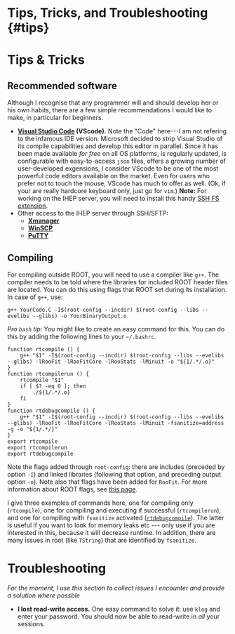 # Tips, Tricks, and Troubleshooting {#tips}

# Tips & Tricks

## Recommended software
Although I recognise that any programmer will and should develop her or his own habits, there are a few simple recommendations I would like to make, in particular for beginners.

- **[Visual Studio Code](https://code.visualstudio.com) (VScode).** Note the "Code" here---I am not refering to the infamous IDE version. Microsoft decided to strip Visual Studio of its compile capabilities and develop this editor in parallel. Since it has been made available *for free* on all OS platforms, is regularly updated, is configurable with easy-to-access `json` files, offers a growing number of user-developed exgensions, I consider VScode to be one of the most powerful code editors available on the market. Even for users who prefer not to touch the mouse, VScode has much to offer as well. (Ok, if your are really hardcore keyboard only, just go for `vim`.) **Note:** For working on the IHEP server, you will need to install this handy [SSH FS extension](https://marketplace.visualstudio.com/items?itemName=Kelvin.vscode-sshfs).
- Other access to the IHEP server through SSH/SFTP:
	- **[Xmanager](https://www.netsarang.com/products/xmg_overview.html)**
	- **[WinSCP](https://winscp.net/eng/index.php)**
	- **[PuTTY](https://www.putty.org/)**

## Compiling
For compiling outside ROOT, you will need to use a compiler like `g++`. The compiler needs to be told where the libraries for included ROOT header files are located. You can do this using flags that ROOT set during its installation. In case of `g++`, use:

	g++ YourCode.C -I$(root-config --incdir) $(root-config --libs --evelibs --glibs) -o YourBinaryOutput.o

*Pro `bash` tip:* You might like to create an easy command for this. You can do this by adding the following lines to your `~/.bashrc`.

	function rtcompile () {
		g++ "$1" -I$(root-config --incdir) $(root-config --libs --evelibs --glibs) -lRooFit -lRooFitCore -lRooStats -lMinuit -o "${1/.*/.o}"
	}
	function rtcompilerun () {
		rtcompile "$1"
		if [ $? -eq 0 ]; then
			./${1/.*/.o}
		fi
	}
	function rtdebugcompile () {
		g++ "$1" -I$(root-config --incdir) $(root-config --libs --evelibs --glibs) -lRooFit -lRooFitCore -lRooStats -lMinuit -fsanitize=address -g -o "${1/.*/}"
	}
	export rtcompile
	export rtcompilerun
	export rtdebugcompile

Note the flags added through `root-config`: there are includes (preceded by option `-I`) and linked libraries (following that option, and preceding output option `-o`). Note also that flags have been added for `RooFit`. For more information about ROOT flags, see [this page](https://root.cern.ch/root/HowtoCERNLIB.html).

I give three examples of commands here, one for compiling only (`rtcompile`), one for compiling and executing if successful (`rtcompilerun`), and one for compiling with `fsanitize` activated ([`rtdebugcompile`](https://gcc.gnu.org/onlinedocs/gcc/Instrumentation-Options.html)). The latter is useful if you want to look for memory leaks etc --- only use if you are interested in this, because it will decrease runtime. In addition, there are many issues in root (like `TString`) that are identified by `fsanitize`.

# Troubleshooting

*For the moment, I use this section to collect issues I encounter and provide a solution where possble*

- **I lost read-write access.** One easy command to solve it: use `klog` and enter your password. You should now be able to read-write in *all* your sessions.
